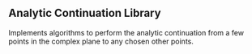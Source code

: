 Analytic Continuation Library
-----------------------------

Implements algorithms to perform the analytic continuation from a few points
in the complex plane to any chosen other points.
